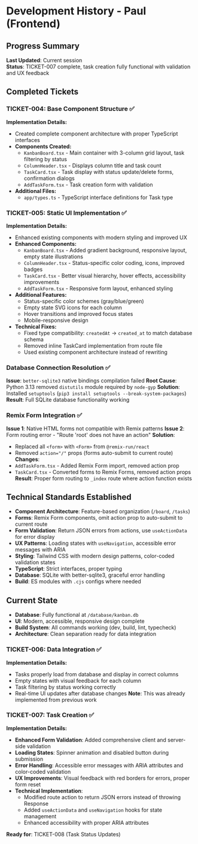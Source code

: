 # Development History - Paul (Frontend)

## Progress Summary
**Last Updated**: Current session  
**Status**: TICKET-007 complete, task creation fully functional with validation and UX feedback

## Completed Tickets

### TICKET-004: Base Component Structure ✅
**Implementation Details:**
- Created complete component architecture with proper TypeScript interfaces
- **Components Created:**
  - `KanbanBoard.tsx` - Main container with 3-column grid layout, task filtering by status
  - `ColumnHeader.tsx` - Displays column title and task count
  - `TaskCard.tsx` - Task display with status update/delete forms, confirmation dialogs
  - `AddTaskForm.tsx` - Task creation form with validation
- **Additional Files:**
  - `app/types.ts` - TypeScript interface definitions for Task type

### TICKET-005: Static UI Implementation ✅
**Implementation Details:**
- Enhanced existing components with modern styling and improved UX
- **Enhanced Components:**
  - `KanbanBoard.tsx` - Added gradient background, responsive layout, empty state illustrations
  - `ColumnHeader.tsx` - Status-specific color coding, icons, improved badges
  - `TaskCard.tsx` - Better visual hierarchy, hover effects, accessibility improvements
  - `AddTaskForm.tsx` - Responsive form layout, enhanced styling
- **Additional Features:**
  - Status-specific color schemes (gray/blue/green)
  - Empty state SVG icons for each column
  - Hover transitions and improved focus states
  - Mobile-responsive design
- **Technical Fixes:**
  - Fixed type compatibility: `createdAt` → `created_at` to match database schema
  - Removed inline TaskCard implementation from route file
  - Used existing component architecture instead of rewriting

### Database Connection Resolution ✅
**Issue**: `better-sqlite3` native bindings compilation failed
**Root Cause**: Python 3.13 removed `distutils` module required by `node-gyp`
**Solution**: Installed `setuptools` (`pip3 install setuptools --break-system-packages`)
**Result**: Full SQLite database functionality working

### Remix Form Integration ✅
**Issue 1**: Native HTML forms not compatible with Remix patterns
**Issue 2**: Form routing error - "Route 'root' does not have an action"
**Solution**: 
- Replaced all `<form>` with `<Form>` from `@remix-run/react`
- Removed `action="/"` props (forms auto-submit to current route)
**Changes**:
- `AddTaskForm.tsx` - Added Remix Form import, removed action prop
- `TaskCard.tsx` - Converted forms to Remix Forms, removed action props
**Result**: Proper form routing to `_index` route where action function exists

## Technical Standards Established
- **Component Architecture**: Feature-based organization (`/board`, `/tasks`)
- **Forms**: Remix Form components, omit action prop to auto-submit to current route
- **Form Validation**: Return JSON errors from actions, use `useActionData` for error display
- **UX Patterns**: Loading states with `useNavigation`, accessible error messages with ARIA
- **Styling**: Tailwind CSS with modern design patterns, color-coded validation states
- **TypeScript**: Strict interfaces, proper typing
- **Database**: SQLite with better-sqlite3, graceful error handling
- **Build**: ES modules with `.cjs` configs where needed

## Current State
- **Database**: Fully functional at `/database/kanban.db`
- **UI**: Modern, accessible, responsive design complete
- **Build System**: All commands working (dev, build, lint, typecheck)
- **Architecture**: Clean separation ready for data integration

### TICKET-006: Data Integration ✅
**Implementation Details:**
- Tasks properly load from database and display in correct columns
- Empty states with visual feedback for each column
- Task filtering by status working correctly
- Real-time UI updates after database changes
**Note**: This was already implemented from previous work

### TICKET-007: Task Creation ✅
**Implementation Details:**
- **Enhanced Form Validation**: Added comprehensive client and server-side validation
- **Loading States**: Spinner animation and disabled button during submission
- **Error Handling**: Accessible error messages with ARIA attributes and color-coded validation
- **UX Improvements**: Visual feedback with red borders for errors, proper form reset
- **Technical Implementation**: 
  - Modified route action to return JSON errors instead of throwing Response
  - Added `useActionData` and `useNavigation` hooks for state management
  - Enhanced accessibility with proper ARIA attributes

**Ready for**: TICKET-008 (Task Status Updates)